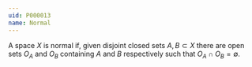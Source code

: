 ```yaml
---
uid: P000013
name: Normal
---
```

A space $X$ is normal if, given disjoint closed sets $A,B \subset X$ there are open sets $O_A$ and $O_B$ containing $A$ and $B$ respectively such that $O_A \cap O_B = \emptyset$.

